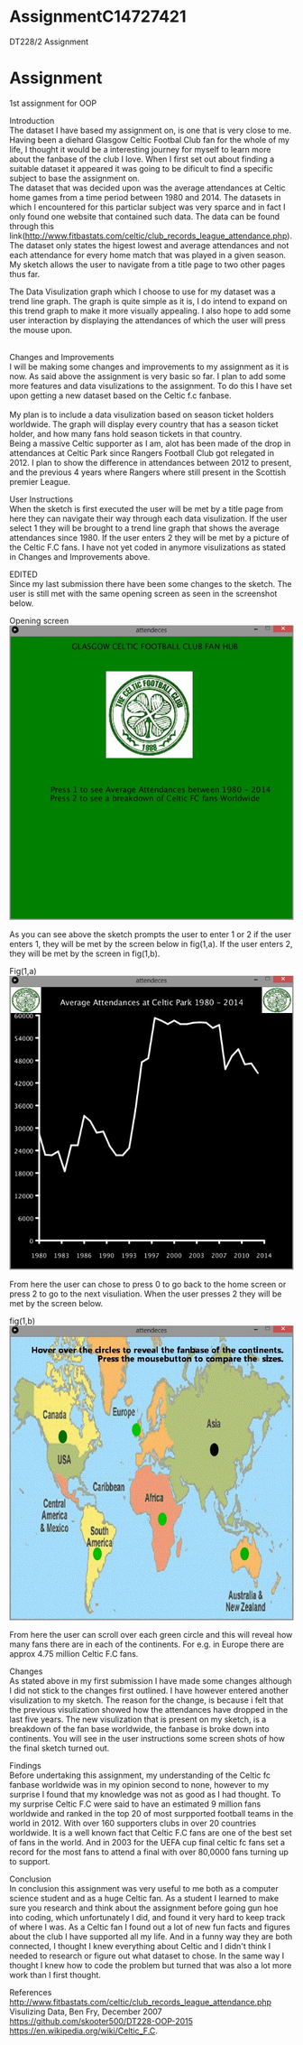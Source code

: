 # AssignmentC14727421
DT228/2 Assignment

# Assignment
1st assignment for OOP

Introduction
<br />
The dataset I have based my assignment on, is one that is very close to me.  Having been a diehard Glasgow Celtic Footbal Club fan for the whole of my life, I thought it would be a interesting journey for myself to learn more about the fanbase of the club I love.  When I first set out about finding a suitable dataset it appeared it was going to be dificult to find a specific subject to base the assignment on. </br>
The dataset that was decided upon was the average attendances at Celtic home games from a time period between 1980 and 2014.  The datasets in which I encountered for this particlar subject was very sparce and in fact I only found one website that contained such data.  The data can be found through this link(http://www.fitbastats.com/celtic/club_records_league_attendance.php).  The dataset only states the higest lowest and average attendances and not each attendance for every home match that was played in a given season.  My sketch allows the user to navigate from a title page to two other pages thus far.
</br>

The Data Visulization graph which I choose to use for my dataset was a trend line graph. The graph is quite simple as it is, I do intend to expand on this trend graph to make it more visually appealing.  I also hope to add some user interaction by displaying the attendances of which the user will press the mouse upon. 
</br> </br>

Changes and Improvements
</br>
I will be making some changes and improvements to my assignment as it is now.  As said above the assignment is very basic so far.  I plan to add some more features and data visulizations to the assignment. To do this I have set upon getting a new dataset based on the Celtic f.c fanbase.  
</br>
My plan is to include a data visulization based on season ticket holders worldwide.  The graph will display every country that has a season ticket holder, and how many fans hold season tickets in that country.  </br>
Being a massive Celtic supporter as I am, alot has been made of the drop in attendances at Celtic Park since Rangers Football Club got relegated in 2012. I plan to show the difference in attendances between 2012 to present, and the previous 4 years where Rangers where still present in the Scottish premier League. 
</br>

User Instructions
</br>
When the sketch is first executed the user will be met by a title page from here they can navigate their way through each data visulization.  If the user select 1 they will be brought to a trend line graph that shows the average attendances since 1980.  If the user enters 2 they will be met by a picture of the Celtic F.C fans.  I have not yet coded in anymore visulizations as stated in Changes and Improvements above.

EDITED
</br>
Since my last submission there have been some changes to the sketch. The user is still met with the same opening screen as seen in the screenshot below. 

Opening screen
</br>
![Alt text](https://github.com/Pearse88/AssignmentC14727421/blob/master/attendeces/menu.png "Opening page")



As you can see above the sketch prompts the user to enter 1 or 2 if the user enters 1, they will be met by the screen below in fig(1,a).
If the user enters 2, they will be met by the screen in fig(1,b).

Fig(1,a)
</br>
![Alt text](https://github.com/Pearse88/AssignmentC14727421/blob/master/attendeces/attendances.png "Attendances")

From here the user can chose to press 0 to go back to the home screen or press 2 to go to the next visuliation.  When the user presses 2 they will be met by the screen below.

fig(1,b)
</br>
![Alt text](https://github.com/Pearse88/AssignmentC14727421/blob/master/attendeces/fanBase.png "Fanbase page")

From here the user can scroll over each green circle and this will reveal how many fans there are in each of the continents. For e.g. in Europe there are approx 4.75 million Celtic F.C fans.


Changes
</br>
As stated above in my first submission I have made some changes although I did not stick to the changes first  outlined. I have however entered another visulization to my sketch.  The reason for the change, is because i felt that the previous visulization showed how the attendances have dropped in the last five years.
The new visulization that is present on my sketch, is a breakdown of the fan base worldwide, the fanbase is broke down into continents.  You will see in the user instructions some screen shots of how the final sketch turned out.
</br>

Findings
</br>
Before undertaking this assignment, my understanding of the Celtic fc fanbase worldwide was in my opinion second to none, however to my surprise I found that my knowledge was not as good as I had thought.  To my surprise Celtic F.C were said to have an estimated 9 million fans worldwide and ranked in the top 20 of most surpported football teams in the world in 2012.  With over 160 supporters clubs in over 20 countries worldwide. 
It is a well known fact that Celtic F.C fans are one of the best set of fans in the world.  And in 2003 for the UEFA cup final celtic fc fans set a record for the most fans to attend a final with over 80,0000 fans turning up to support.  

Conclusion
</br>
In conclusion this assignment was very useful to me both as a computer science student and as a huge Celtic fan. As a student I learned to make sure you research and think about the assignment before going gun hoe into coding, which unfortunately I did, and found it very hard to keep track of where I was. As a Celtic fan I found out a lot of new fun facts and figures about the club I have supported all my life.  And in a funny way they are both connected, I thought I knew everything about Celtic and I didn't think I needed to research or figure out what dataset to chose.  In the same way I thought I knew how to code the problem but turned that was also a lot more work than I first thought.

References
</br>
http://www.fitbastats.com/celtic/club_records_league_attendance.php</br>
Visulizing Data, Ben Fry, December 2007</br>
https://github.com/skooter500/DT228-OOP-2015
https://en.wikipedia.org/wiki/Celtic_F.C.
